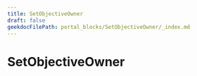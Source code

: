 ```yaml
---
title: SetObjectiveOwner
draft: false
geekdocFilePath: portal_blocks/SetObjectiveOwner/_index.md
---
```

# SetObjectiveOwner